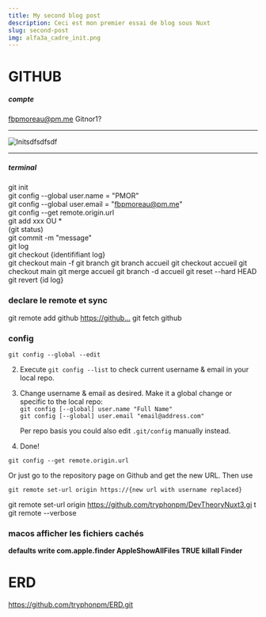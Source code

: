 ```yaml
---
title: My second blog post
description: Ceci est mon premier essai de blog sous Nuxt
slug: second-post
img: alfa3a_cadre_init.png
---
```




# GITHUB
##### compte
fbpmoreau@pm.me
Gitnor1?

***

![Initsdfsdfsdf](../../assets/resources/alfa3a_cadre_init.png)  

<imgCont src="alfa3a_cadre_init.png" alt="An image in my article" /> 

<article-image src="blog/alfa3a_cadre_init.png" alt="complete-kanban-board"></article-image>

***

##### terminal

git init  
git config --global user.name = "PMOR"  
git config --global user.email = "fbpmoreau@pm.me"  
git config --get remote.origin.url  
git add xxx OU *   
(git status)    
git commit -m "message"    
git log  
git checkout {identififiant log}  
git checkout main -f
git branch
git branch accueil
git checkout accueil
git checkout main
git merge accueil
git branch -d accueil
git reset --hard HEAD
git revert {id log}
### declare le remote et sync
git remote add github <https://github...>
git fetch github

### config
```
git config --global --edit
```
2.  Execute `git config --list` to check current username & email in your local repo.
3.  Change username & email as desired. Make it a global change or specific to the local repo:  
    `git config [--global] user.name "Full Name"`  
    `git config [--global] user.email "email@address.com"`  
      
    Per repo basis you could also edit `.git/config` manually instead.
4.  Done!
```
git config --get remote.origin.url
```

Or just go to the repository page on Github and get the new URL. Then use

```
git remote set-url origin https://{new url with username replaced}
```
git remote set-url origin https://github.com/tryphonpm/DevTheoryNuxt3.gi
t
git remote --verbose


### macos afficher les fichiers cachés
**defaults write com.apple.finder AppleShowAllFiles TRUE**
**killall Finder**


# ERD
https://github.com/tryphonpm/ERD.git


